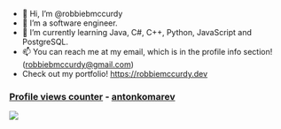 - 👋 Hi, I’m @robbiebmccurdy
- 👀 I’m a software engineer.
- 🌱 I’m currently learning Java, C#, C++, Python, JavaScript and PostgreSQL.
- 📫 You can reach me at my email, which is in the profile info section! (robbiebmccurdy@gmail.com)
- Check out my portfolio! https://robbiemccurdy.dev


### [Profile views counter](https://github.com/antonkomarev/github-profile-views-counter) - [antonkomarev](https://github.com/antonkomarev/)
![](https://komarev.com/ghpvc/?username=haidang666&color=blue)

<!---
robbiebmccurdy/robbiebmccurdy is a ✨ special ✨ repository because its `README.md` (this file) appears on your GitHub profile.
You can click the Preview link to take a look at your changes.
--->
